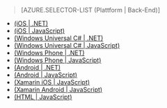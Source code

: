 ﻿> [AZURE.SELECTOR-LIST (Plattform | Back-End)]
- [(iOS | .NET)](../articles/mobile-services-dotnet-backend-ios-get-started-data.md)
- [(iOS | JavaScript)](../articles/mobile-services-ios-get-started-data.md)
- [(Windows Universal C# | .NET)](../articles/mobile-services-dotnet-backend-windows-universal-dotnet-get-started-data.md)
- [(Windows Universal C# | JavaScript)](../articles/mobile-services-javascript-backend-windows-universal-dotnet-get-started-data.md)
- [(Windows Phone | .NET)](../articles/mobile-services-dotnet-backend-windows-phone-get-started-data.md)
- [(Windows Phone | JavaScript)](../articles/mobile-services-javascript-backend-windows-phone-get-started-data.md)
- [(Android | .NET)](../articles/mobile-services-dotnet-backend-android-get-started-data.md)
- [(Android | JavaScript)](../articles/mobile-services-android-get-started-data.md)
- [(Xamarin iOS | JavaScript)](../articles/partner-xamarin-mobile-services-ios-get-started-data.md)
- [(Xamarin Android | JavaScript)](../articles/partner-xamarin-mobile-services-android-get-started-data.md)
- [(HTML | JavaScript)](../articles/mobile-services-html-get-started-data.md)

<!--HONumber=49-->